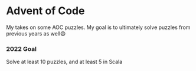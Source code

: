 # Advent of Code

My takes on some AOC puzzles. My goal is to ultimately solve puzzles from previous years as well😄

### 2022 Goal

Solve at least 10 puzzles, and at least 5 in Scala
